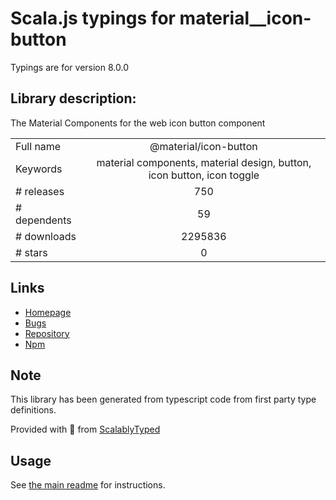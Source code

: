 
# Scala.js typings for material__icon-button

Typings are for version 8.0.0

## Library description:
The Material Components for the web icon button component

|                    |                 |
| ------------------ | :-------------: |
| Full name          | @material/icon-button |
| Keywords           | material components, material design, button, icon button, icon toggle |
| # releases         | 750 |
| # dependents       | 59 |
| # downloads        | 2295836 |
| # stars            | 0 |

## Links
- [Homepage](https://github.com/material-components/material-components-web#readme)
- [Bugs](https://github.com/material-components/material-components-web/issues)
- [Repository](https://github.com/material-components/material-components-web)
- [Npm](https://www.npmjs.com/package/%40material%2Ficon-button)
    


## Note
This library has been generated from typescript code from first party type definitions.

Provided with :purple_heart: from [ScalablyTyped](https://github.com/oyvindberg/ScalablyTyped)

## Usage
See [the main readme](../../readme.md) for instructions.


